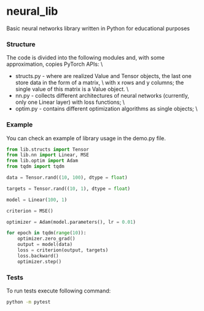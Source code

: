 # neural_lib

Basic neural networks library written in Python for educational purposes 

### Structure

The code is divided into the following modules and, with some approximation, copies PyTorch APIs:  \
-	structs.py - where are realized Value and Tensor objects, the last one store data in the form of a matrix, \ with x rows and y columns; the single  value of this matrix is a Value object.  \
-	nn.py - collects different architectures of neural networks (currently, only one Linear layer) with loss functions; \
-	optim.py - contains different optimization algorithms as single objects; \


### Example

You can check an example of library usage in the demo.py file.
  
```python
from lib.structs import Tensor
from lib.nn import Linear, MSE
from lib.optim import Adam
from tqdm import tqdm

data = Tensor.rand((10, 100), dtype = float)

targets = Tensor.rand((10, 1), dtype = float)

model = Linear(100, 1)

criterion = MSE()

optimizer = Adam(model.parameters(), lr = 0.01)

for epoch in tqdm(range(10)):
    optimizer.zero_grad()
    output = model(data)
    loss = criterion(output, targets)
    loss.backward()
    optimizer.step()

```

### Tests

To run tests execute following command:

```bash
python -m pytest
```
    
